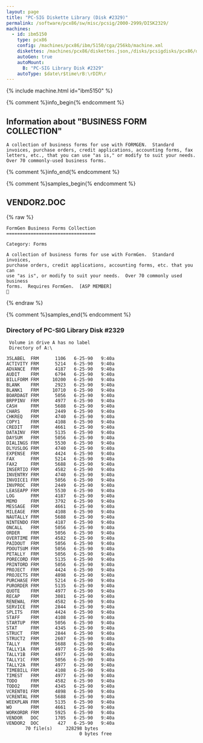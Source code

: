 ```yaml
---
layout: page
title: "PC-SIG Diskette Library (Disk #2329)"
permalink: /software/pcx86/sw/misc/pcsig/2000-2999/DISK2329/
machines:
  - id: ibm5150
    type: pcx86
    config: /machines/pcx86/ibm/5150/cga/256kb/machine.xml
    diskettes: /machines/pcx86/diskettes.json,/disks/pcsigdisks/pcx86/diskettes.json
    autoGen: true
    autoMount:
      B: "PC-SIG Library Disk #2329"
    autoType: $date\r$time\rB:\rDIR\r
---
```


{% include machine.html id="ibm5150" %}

{% comment %}info_begin{% endcomment %}

## Information about "BUSINESS FORM COLLECTION"

    A collection of business forms for use with FORMGEN.  Standard
    invoices, purchase orders, credit applications, accounting forms, fax
    letters, etc., that you can use "as is," or modify to suit your needs.
    Over 70 commonly-used business forms.
{% comment %}info_end{% endcomment %}

{% comment %}samples_begin{% endcomment %}

## VENDOR2.DOC

{% raw %}
```
FormGen Business Forms Collection
=================================

Category: Forms                                       

A collection of business forms for use with FormGen.  Standard invoices,
purchase orders, credit applications, accounting forms, etc. that you can
use "as is", or modify to suit your needs.  Over 70 commonly used business
forms.  Requires FormGen.  [ASP MEMBER]                              

```
{% endraw %}

{% comment %}samples_end{% endcomment %}

### Directory of PC-SIG Library Disk #2329

     Volume in drive A has no label
     Directory of A:\

    35LABEL  FRM      1106   6-25-90   9:40a
    ACTIVITY FRM      5214   6-25-90   9:40a
    ADVANCE  FRM      4187   6-25-90   9:40a
    AUDIT    FRM      6794   6-25-90   9:40a
    BILLFORM FRM     10200   6-25-90   9:40a
    BLANK    FRM      2923   6-25-90   9:40a
    BLANK1   FRM     10710   6-25-90   9:40a
    BOARDAGT FRM      5056   6-25-90   9:40a
    BRPPINV  FRM      4977   6-25-90   9:40a
    CASH     FRM      5688   6-25-90   9:40a
    CHARS    FRM      2449   6-25-90   9:40a
    CHKREQ   FRM      4740   6-25-90   9:40a
    COPY1    FRM      4108   6-25-90   9:40a
    CREDIT   FRM      4661   6-25-90   9:40a
    DATAINV  FRM      5135   6-25-90   9:40a
    DAYSUM   FRM      5056   6-25-90   9:40a
    DIALINGS FRM      5530   6-25-90   9:40a
    DLYUSLOG FRM      4740   6-25-90   9:40a
    EXPENSE  FRM      4424   6-25-90   9:40a
    FAX      FRM      5214   6-25-90   9:40a
    FAX2     FRM      5688   6-25-90   9:40a
    INSERTIO FRM      4582   6-25-90   9:40a
    INVENTRY FRM      4740   6-25-90   9:40a
    INVOICE1 FRM      5056   6-25-90   9:40a
    INVPROC  FRM      2449   6-25-90   9:40a
    LEASEAPP FRM      5530   6-25-90   9:40a
    LOG      FRM      4187   6-25-90   9:40a
    MEMO     FRM      3792   6-25-90   9:40a
    MESSAGE  FRM      4661   6-25-90   9:40a
    MILEAGE  FRM      4108   6-25-90   9:40a
    NAUTALLY FRM      5688   6-25-90   9:40a
    NINTENDO FRM      4187   6-25-90   9:40a
    ONCALL   FRM      5056   6-25-90   9:40a
    ORDER    FRM      5056   6-25-90   9:40a
    OVERTIME FRM      4582   6-25-90   9:40a
    PAIDOUT  FRM      5056   6-25-90   9:40a
    PDOUTSUM FRM      5056   6-25-90   9:40a
    PETALLY  FRM      5056   6-25-90   9:40a
    PORECORD FRM      5135   6-25-90   9:40a
    PRINTORD FRM      5056   6-25-90   9:40a
    PROJECT  FRM      4424   6-25-90   9:40a
    PROJECTS FRM      4898   6-25-90   9:40a
    PURCHASE FRM      5214   6-25-90   9:40a
    PURORDER FRM      5135   6-25-90   9:40a
    QUOTE    FRM      4977   6-25-90   9:40a
    RECAP    FRM      3081   6-25-90   9:40a
    RENEWAL  FRM      4582   6-25-90   9:40a
    SERVICE  FRM      2844   6-25-90   9:40a
    SPLITS   FRM      4424   6-25-90   9:40a
    STAFF    FRM      4108   6-25-90   9:40a
    STARTUP  FRM      5056   6-25-90   9:40a
    STAT     FRM      4345   6-25-90   9:40a
    STRUCT   FRM      2844   6-25-90   9:40a
    STRUCT2  FRM      2607   6-25-90   9:40a
    TALLY    FRM      5688   6-25-90   9:40a
    TALLY1A  FRM      4977   6-25-90   9:40a
    TALLY1B  FRM      4977   6-25-90   9:40a
    TALLY1C  FRM      5056   6-25-90   9:40a
    TALLY2A  FRM      4977   6-25-90   9:40a
    TIMEBILL FRM      4108   6-25-90   9:40a
    TIMEST   FRM      4977   6-25-90   9:40a
    TODO     FRM      4582   6-25-90   9:40a
    TODO2    FRM      4345   6-25-90   9:40a
    VCRENT01 FRM      4898   6-25-90   9:40a
    VCRENTAL FRM      5688   6-25-90   9:40a
    WEEKPLAN FRM      5135   6-25-90   9:40a
    WO       FRM      4661   6-25-90   9:40a
    WORKORDR FRM      5925   6-25-90   9:40a
    VENDOR   DOC      1705   6-25-90   9:40a
    VENDOR2  DOC       427   6-25-90   9:40a
           70 file(s)     328298 bytes
                               0 bytes free
